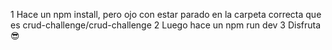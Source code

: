 1 Hace un npm install, pero ojo con estar parado en la carpeta correcta que es crud-challenge/crud-challenge
2 Luego hace un npm run dev
3 Disfruta 😎
